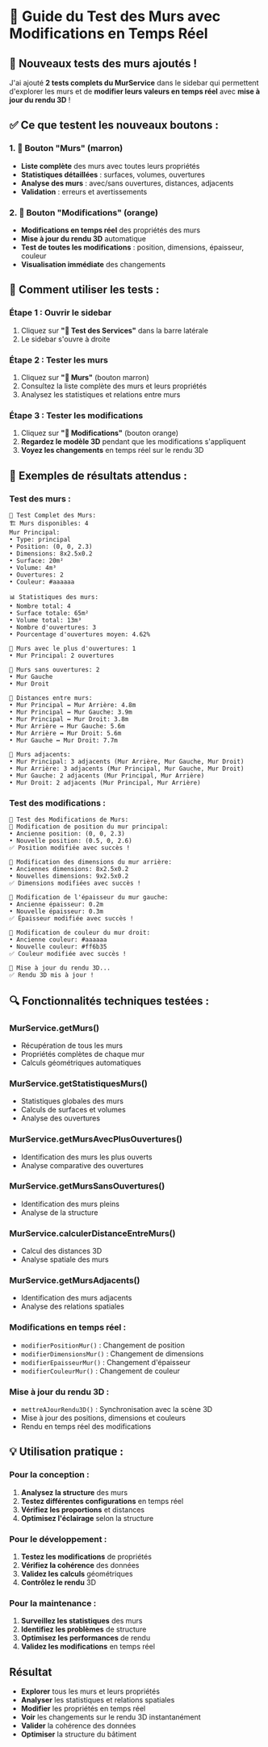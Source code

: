 # 🧱 Guide du Test des Murs avec Modifications en Temps Réel

## 🎯 **Nouveaux tests des murs ajoutés !**

J'ai ajouté **2 tests complets du MurService** dans le sidebar qui permettent d'explorer les murs et de **modifier leurs valeurs en temps réel** avec **mise à jour du rendu 3D** !

## ✅ **Ce que testent les nouveaux boutons :**

### **1. 🧱 Bouton "Murs" (marron)**
- **Liste complète** des murs avec toutes leurs propriétés
- **Statistiques détaillées** : surfaces, volumes, ouvertures
- **Analyse des murs** : avec/sans ouvertures, distances, adjacents
- **Validation** : erreurs et avertissements

### **2. 🔧 Bouton "Modifications" (orange)**
- **Modifications en temps réel** des propriétés des murs
- **Mise à jour du rendu 3D** automatique
- **Test de toutes les modifications** : position, dimensions, épaisseur, couleur
- **Visualisation immédiate** des changements

## 🚀 **Comment utiliser les tests :**

### **Étape 1 : Ouvrir le sidebar**
1. Cliquez sur **"🧪 Test des Services"** dans la barre latérale
2. Le sidebar s'ouvre à droite

### **Étape 2 : Tester les murs**
1. Cliquez sur **"🧱 Murs"** (bouton marron)
2. Consultez la liste complète des murs et leurs propriétés
3. Analysez les statistiques et relations entre murs

### **Étape 3 : Tester les modifications**
1. Cliquez sur **"🔧 Modifications"** (bouton orange)
2. **Regardez le modèle 3D** pendant que les modifications s'appliquent
3. **Voyez les changements** en temps réel sur le rendu 3D

## 🎨 **Exemples de résultats attendus :**

### **Test des murs :**
```
🧱 Test Complet des Murs:
🏗️ Murs disponibles: 4
Mur Principal:
• Type: principal
• Position: (0, 0, 2.3)
• Dimensions: 8x2.5x0.2
• Surface: 20m²
• Volume: 4m³
• Ouvertures: 2
• Couleur: #aaaaaa

📊 Statistiques des murs:
• Nombre total: 4
• Surface totale: 65m²
• Volume total: 13m³
• Nombre d'ouvertures: 3
• Pourcentage d'ouvertures moyen: 4.62%

🚪 Murs avec le plus d'ouvertures: 1
• Mur Principal: 2 ouvertures

🧱 Murs sans ouvertures: 2
• Mur Gauche
• Mur Droit

📏 Distances entre murs:
• Mur Principal ↔ Mur Arrière: 4.8m
• Mur Principal ↔ Mur Gauche: 3.9m
• Mur Principal ↔ Mur Droit: 3.8m
• Mur Arrière ↔ Mur Gauche: 5.6m
• Mur Arrière ↔ Mur Droit: 5.6m
• Mur Gauche ↔ Mur Droit: 7.7m

🔗 Murs adjacents:
• Mur Principal: 3 adjacents (Mur Arrière, Mur Gauche, Mur Droit)
• Mur Arrière: 3 adjacents (Mur Principal, Mur Gauche, Mur Droit)
• Mur Gauche: 2 adjacents (Mur Principal, Mur Arrière)
• Mur Droit: 2 adjacents (Mur Principal, Mur Arrière)
```

### **Test des modifications :**
```
🔧 Test des Modifications de Murs:
📍 Modification de position du mur principal:
• Ancienne position: (0, 0, 2.3)
• Nouvelle position: (0.5, 0, 2.6)
✅ Position modifiée avec succès !

📐 Modification des dimensions du mur arrière:
• Anciennes dimensions: 8x2.5x0.2
• Nouvelles dimensions: 9x2.5x0.2
✅ Dimensions modifiées avec succès !

📏 Modification de l'épaisseur du mur gauche:
• Ancienne épaisseur: 0.2m
• Nouvelle épaisseur: 0.3m
✅ Épaisseur modifiée avec succès !

🎨 Modification de couleur du mur droit:
• Ancienne couleur: #aaaaaa
• Nouvelle couleur: #ff6b35
✅ Couleur modifiée avec succès !

🔄 Mise à jour du rendu 3D...
✅ Rendu 3D mis à jour !
```

## 🔍 **Fonctionnalités techniques testées :**

### **MurService.getMurs()**
- Récupération de tous les murs
- Propriétés complètes de chaque mur
- Calculs géométriques automatiques

### **MurService.getStatistiquesMurs()**
- Statistiques globales des murs
- Calculs de surfaces et volumes
- Analyse des ouvertures

### **MurService.getMursAvecPlusOuvertures()**
- Identification des murs les plus ouverts
- Analyse comparative des ouvertures

### **MurService.getMursSansOuvertures()**
- Identification des murs pleins
- Analyse de la structure

### **MurService.calculerDistanceEntreMurs()**
- Calcul des distances 3D
- Analyse spatiale des murs

### **MurService.getMursAdjacents()**
- Identification des murs adjacents
- Analyse des relations spatiales

### **Modifications en temps réel :**
- `modifierPositionMur()` : Changement de position
- `modifierDimensionsMur()` : Changement de dimensions
- `modifierEpaisseurMur()` : Changement d'épaisseur
- `modifierCouleurMur()` : Changement de couleur

### **Mise à jour du rendu 3D :**
- `mettreAJourRendu3D()` : Synchronisation avec la scène 3D
- Mise à jour des positions, dimensions et couleurs
- Rendu en temps réel des modifications

## 💡 **Utilisation pratique :**

### **Pour la conception :**
1. **Analysez la structure** des murs
2. **Testez différentes configurations** en temps réel
3. **Vérifiez les proportions** et distances
4. **Optimisez l'éclairage** selon la structure

### **Pour le développement :**
1. **Testez les modifications** de propriétés
2. **Vérifiez la cohérence** des données
3. **Validez les calculs** géométriques
4. **Contrôlez le rendu** 3D

### **Pour la maintenance :**
1. **Surveillez les statistiques** des murs
2. **Identifiez les problèmes** de structure
3. **Optimisez les performances** de rendu
4. **Validez les modifications** en temps réel

##  **Résultat**


- **Explorer** tous les murs et leurs propriétés
- **Analyser** les statistiques et relations spatiales
- **Modifier** les propriétés en temps réel
- **Voir** les changements sur le rendu 3D instantanément
- **Valider** la cohérence des données
- **Optimiser** la structure du bâtiment

